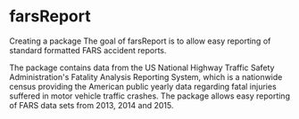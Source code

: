 # farsReport
Creating a package
The goal of farsReport is to allow easy reporting of standard formatted FARS accident reports.

The package contains data from the US National Highway Traffic Safety Administration's Fatality Analysis Reporting System, which is a nationwide census providing the American public yearly data regarding fatal injuries suffered in motor vehicle traffic crashes. The package allows easy reporting of FARS data sets from 2013, 2014 and 2015.
